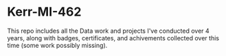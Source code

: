 # Kerr-MI-462
This repo includes all the Data work and projects I've conducted over 4 years, along with badges, certificates, and achivements collected over this time (some work possibly missing).
